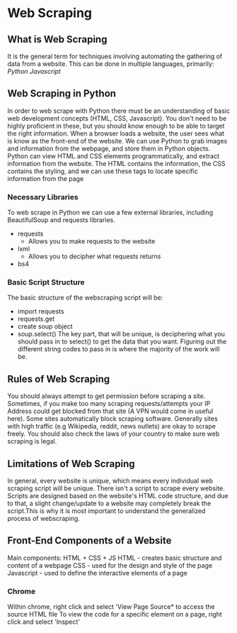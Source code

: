 # Web Scraping
## What is Web Scraping
It is the general term for techniques involving automating the gathering of data from a website.
This can be done in multiple languages, primarily:
    *Python*
    *Javascript*
## Web Scraping in Python
In order to web scrape with Python there must be an understanding of basic web development concepts (HTML, CSS, Javascript). You don't need to be highly proficient in these, but you should know enough to be able to target the right information. When a browser loads a website, the user sees what is know as the front-end of the website.
We can use Python to grab images and information from the webpage, and store them in Python objects.
Python can view HTML and CSS elements programmatically, and extract information from the website. The HTML contains the information, the CSS contains the styling, and we can use these tags to locate specific information from the page
### Necessary Libraries
To web scrape in Python we can use a few external libraries, including BeautifulSoup and requests libraries.
- requests
    - Allows you to make requests to the website
- lxml
    - Allows you to decipher what requests returns
- bs4
### Basic Script Structure
The basic structure of the webscraping script will be:
- import requests
- requests.get
- create soup object
- soup.select()
The key part, that will be unique, is deciphering what you should pass in to select() to get the data that you want. Figuring out the different string codes to pass in is where the majority of the work will be.
## Rules of Web Scraping
You should always attempt to get permission before scraping a site. Sometimes, if you make too many scraping requests/attempts your IP Address could get blocked from that site (A VPN would come in useful here). Some sites automatically block scraping software. Generally sites with high traffic (e.g Wikipedia, reddit, news outlets) are okay to scrape freely. You should also check the laws of your country to make sure web scraping is legal.
## Limitations of Web Scraping
In general, every website is unique, which means every individual web scraping script will be unique. There isn't a script to scrape every website. Scripts are designed based on the website's HTML code structure, and due to that, a slight change/update to a website may completely break the script.This is why it is most important to understand the generalized process of webscraping.
## Front-End Components of a Website
Main components: HTML + CSS + JS
HTML - creates basic structure and content of a webpage
CSS - used for the design and style of the page
Javascript - used to define the interactive elements of a page
### Chrome
Within chrome, right click and select 'View Page Source* to access the source HTML file
To view the code for a specific element on a page, right click and select 'Inspect'